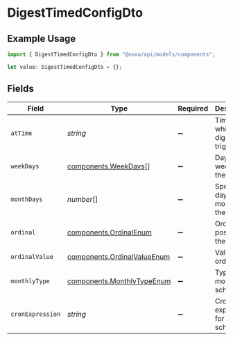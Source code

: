 # DigestTimedConfigDto

## Example Usage

```typescript
import { DigestTimedConfigDto } from "@novu/api/models/components";

let value: DigestTimedConfigDto = {};
```

## Fields

| Field                                                                      | Type                                                                       | Required                                                                   | Description                                                                |
| -------------------------------------------------------------------------- | -------------------------------------------------------------------------- | -------------------------------------------------------------------------- | -------------------------------------------------------------------------- |
| `atTime`                                                                   | *string*                                                                   | :heavy_minus_sign:                                                         | Time at which the digest is triggered                                      |
| `weekDays`                                                                 | [components.WeekDays](../../models/components/weekdays.md)[]               | :heavy_minus_sign:                                                         | Days of the week for the digest                                            |
| `monthDays`                                                                | *number*[]                                                                 | :heavy_minus_sign:                                                         | Specific days of the month for the digest                                  |
| `ordinal`                                                                  | [components.OrdinalEnum](../../models/components/ordinalenum.md)           | :heavy_minus_sign:                                                         | Ordinal position for the digest                                            |
| `ordinalValue`                                                             | [components.OrdinalValueEnum](../../models/components/ordinalvalueenum.md) | :heavy_minus_sign:                                                         | Value of the ordinal                                                       |
| `monthlyType`                                                              | [components.MonthlyTypeEnum](../../models/components/monthlytypeenum.md)   | :heavy_minus_sign:                                                         | Type of monthly schedule                                                   |
| `cronExpression`                                                           | *string*                                                                   | :heavy_minus_sign:                                                         | Cron expression for scheduling                                             |